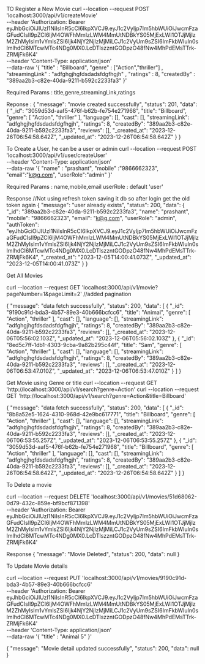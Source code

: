 TO Register a New Movie
curl --location --request POST 'localhost:3000/api/v1/createMovie' \
--header 'Authorization: Bearer eyJhbGciOiJIUzI1NiIsInR5cCI6IkpXVCJ9.eyJ1c2VyIjp7Im5hbWUiOiJwcmFzaGFudCIsIl9pZCI6IjM4OWFhMmIzLWM4MmUtNDBkYS05MjExLWI1OTJjMjIzM2ZhMyIsIm1vYmlsZSI6Ijk4NjY2NjIzMjMiLCJ1c2VyUm9sZSI6ImFkbWluIn0sImlhdCI6MTcwMTc4NDg0MX0.LcDTlszzntGODpzO48fNw4MhPdEMsTTrk-ZRMjFk6K4' \
--header 'Content-Type: application/json' \
--data-raw '{
    "title" : "Billboard",
    "genre" : ["Action","thriller"] ,
    "streamingLink" : "adfghgjhgfdsdadsfdgfhgjh" ,
    "ratings" : 8,
    "createdBy" : "389aa2b3-c82e-40da-9211-b592c2233fa3"
}'

Required Params : title,genre,streamingLink,ratings

Reponse : 
{
    "message": "movie created successfully",
    "status": 201,
    "data": {
        "_id": "3059d53d-aaf5-476f-b62b-fe754e271968",
        "title": "Billboard",
        "genre": [
            "Action",
            "thriller"
        ],
        "language": [],
        "cast": [],
        "streamingLink": "adfghgjhgfdsdadsfdgfhgjh",
        "ratings": 8,
        "createdBy": "389aa2b3-c82e-40da-9211-b592c2233fa3",
        "reviews": [],
        "_created_at": "2023-12-26T06:54:58.642Z",
        "_updated_at": "2023-12-26T06:54:58.642Z"
    }
}

To Create a User, he can be a user or admin 
curl --location --request POST 'localhost:3000/api/v1/user/createUser' \
--header 'Content-Type: application/json' \
--data-raw '{
    "name" : "prashant",
    "mobile" :"9866662323",
    "email":"k@g.com",
    "userRole":"admin"
}'

Required Params : name,mobile,email 
userRole : default 'user'

Response //Not using refresh token saving it db so after login get the old token again 
{
    "message": "user already exists",
    "status": 200,
    "data": {
        "_id": "389aa2b3-c82e-40da-9211-b592c2233fa3",
        "name": "prashant",
        "mobile": "9866662323",
        "email": "k@g.com",
        "userRole": "admin",
        "authToken": "eyJhbGciOiJIUzI1NiIsInR5cCI6IkpXVCJ9.eyJ1c2VyIjp7Im5hbWUiOiJwcmFzaGFudCIsIl9pZCI6IjM4OWFhMmIzLWM4MmUtNDBkYS05MjExLWI1OTJjMjIzM2ZhMyIsIm1vYmlsZSI6Ijk4NjY2NjIzMjMiLCJ1c2VyUm9sZSI6ImFkbWluIn0sImlhdCI6MTcwMTc4NDg0MX0.LcDTlszzntGODpzO48fNw4MhPdEMsTTrk-ZRMjFk6K4",
        "_created_at": "2023-12-05T14:00:41.073Z",
        "_updated_at": "2023-12-05T14:00:41.073Z"
    }
}


Get All Movies 

curl --location --request GET 'localhost:3000/api/v1/movie?pageNumber=1&pageLimit=2' //added pagination 

{
    "message": "data fetch successfully",
    "status": 200,
    "data": [
        {
            "_id": "9190c91d-bda3-4b57-89e3-40b666bcfcc6",
            "title": "Animal",
            "genre": [
                "Action",
                "thriller"
            ],
            "cast": [],
            "language": [],
            "streamingLink": "adfghgjhgfdsdadsfdgfhgjh",
            "ratings": 8,
            "createdBy": "389aa2b3-c82e-40da-9211-b592c2233fa3",
            "reviews": [],
            "_created_at": "2023-12-06T05:56:02.103Z",
            "_updated_at": "2023-12-06T05:56:02.103Z"
        },
        {
            "_id": "8ed5c7ff-1db1-4303-9cba-9a82b295c44f",
            "title": "Sam",
            "genre": [
                "Action",
                "thriller"
            ],
            "cast": [],
            "language": [],
            "streamingLink": "adfghgjhgfdsdadsfdgfhgjh",
            "ratings": 8,
            "createdBy": "389aa2b3-c82e-40da-9211-b592c2233fa3",
            "reviews": [],
            "_created_at": "2023-12-06T06:53:47.010Z",
            "_updated_at": "2023-12-06T06:53:47.010Z"
        }
    ]
}



Get Movie using Genre or title
curl --location --request GET 'http://localhost:3000/api/v1/search?genre=Action'
curl --location --request GET 'http://localhost:3000/api/v1/search?genre=Action&title=Billboard'

{
    "message": "data fetch successfully",
    "status": 200,
    "data": [
        {
            "_id": "8b8a52e5-1624-4310-968d-42e9bc617771",
            "title": "Billboard",
            "genre": [
                "Action",
                "thriller"
            ],
            "cast": [],
            "language": [],
            "streamingLink": "adfghgjhgfdsdadsfdgfhgjh",
            "ratings": 8,
            "createdBy": "389aa2b3-c82e-40da-9211-b592c2233fa3",
            "reviews": [],
            "_created_at": "2023-12-06T06:53:55.257Z",
            "_updated_at": "2023-12-06T06:53:55.257Z"
        },
        {
            "_id": "3059d53d-aaf5-476f-b62b-fe754e271968",
            "title": "Billboard",
            "genre": [
                "Action",
                "thriller"
            ],
            "language": [],
            "cast": [],
            "streamingLink": "adfghgjhgfdsdadsfdgfhgjh",
            "ratings": 8,
            "createdBy": "389aa2b3-c82e-40da-9211-b592c2233fa3",
            "reviews": [],
            "_created_at": "2023-12-26T06:54:58.642Z",
            "_updated_at": "2023-12-26T06:54:58.642Z"
        }
    ]
}


To Delete a movie

curl --location --request DELETE 'localhost:3000/api/v1/movies/51d68062-0d79-432c-859e-bf9bcf871398' \
--header 'Authorization: Bearer eyJhbGciOiJIUzI1NiIsInR5cCI6IkpXVCJ9.eyJ1c2VyIjp7Im5hbWUiOiJwcmFzaGFudCIsIl9pZCI6IjM4OWFhMmIzLWM4MmUtNDBkYS05MjExLWI1OTJjMjIzM2ZhMyIsIm1vYmlsZSI6Ijk4NjY2NjIzMjMiLCJ1c2VyUm9sZSI6ImFkbWluIn0sImlhdCI6MTcwMTc4NDg0MX0.LcDTlszzntGODpzO48fNw4MhPdEMsTTrk-ZRMjFk6K4'

Response
{
    "message": "Movie Deleted",
    "status": 200,
    "data": null
}


To Update Movie details 

curl --location --request PUT 'localhost:3000/api/v1/movies/9190c91d-bda3-4b57-89e3-40b666bcfcc6' \
--header 'Authorization: Bearer eyJhbGciOiJIUzI1NiIsInR5cCI6IkpXVCJ9.eyJ1c2VyIjp7Im5hbWUiOiJwcmFzaGFudCIsIl9pZCI6IjM4OWFhMmIzLWM4MmUtNDBkYS05MjExLWI1OTJjMjIzM2ZhMyIsIm1vYmlsZSI6Ijk4NjY2NjIzMjMiLCJ1c2VyUm9sZSI6ImFkbWluIn0sImlhdCI6MTcwMTc4NDg0MX0.LcDTlszzntGODpzO48fNw4MhPdEMsTTrk-ZRMjFk6K4' \
--header 'Content-Type: application/json' \
--data-raw '{
    "title" : "Animal 5"
}'

{
    "message": "Movie detail updated successfully",
    "status": 200,
    "data": null
}

